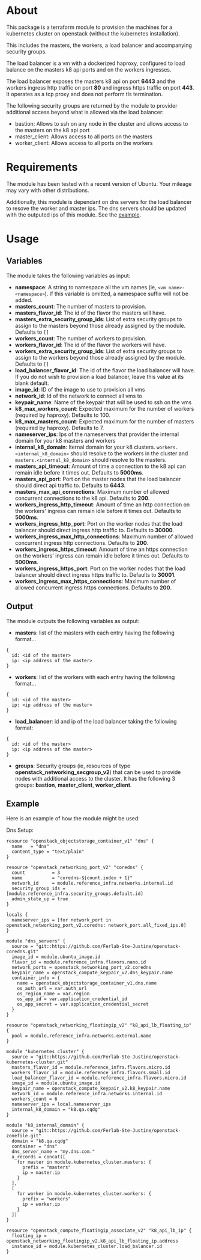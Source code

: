 # About

This package is a terraform module to provision the machines for a kubernetes cluster on openstack (without the kubernetes installation).

This includes the masters, the workers, a load balancer and accompanying security groups.

The load balancer is a vm with a dockerized haproxy, configured to load balance on the masters k8 api ports and on the workers ingresses. 

The load balancer exposes the masters k8 api on port **6443** and the workers ingress http traffic on port **80** and ingress https traffic on port **443**. It operates as a tcp proxy and does not perform tls termination.

The following security groups are returned by the module to provider additional access beyond what is allowed via the load balancer:
- bastion: Allows to ssh on any node in the cluster and allows access to the masters on the k8 api port
- master_client: Allows access to all ports on the masters
- worker_client: Allows access to all ports on the workers

# Requirements

The module has been tested with a recent version of Ubuntu. Your mileage may vary with other distributions.

Additionally, this module is dependant on dns servers for the load balancer to resove the worker and master ips. The dns servers should be updated with the outputed ips of this module. See the [example](##Example).

# Usage

## Variables

The module takes the following variables as input:

- **namespace**: A string to namespace all the vm names (ie, `<vm name>-<namespace>`). If this variable is omitted, a namespace suffix will not be added.
- **masters_count**: The number of masters to provision.
- **masters_flavor_id**: The id of the flavor the masters will have.
- **masters_extra_security_group_ids**: List of extra security groups to assign to the masters beyond those already assigned by the module. Defaults to `[]`
- **workers_count**: The number of workers to provision.
- **workers_flavor_id**: The id of the flavor the workers will have.
- **workers_extra_security_group_ids**: List of extra security groups to assign to the workers beyond those already assigned by the module. Defaults to `[]`
- **load_balancer_flavor_id**: The id of the flavor the load balancer will have. If you do not wish to provision a load balancer, leave this value at its blank default.
- **image_id**: ID of the image to use to provision all vms
- **network_id**: Id of the network to connect all vms to
- **keypair_name**: Name of the keypair that will be used to ssh on the vms
- **k8_max_workers_count**: Expected maximum for the number of workers (required by haproxy). Defaults to 100.
- **k8_max_masters_count**: Expected maximum for the number of masters (required by haproxy). Defaults to 7.
- **nameserver_ips**: Ips of the nameservers that provider the internal domain for your k8 masters and workers
- **internal_k8_domain**: Iternal domain for your k8 clusters. ```workers.<internal_k8_domain>``` should resolve to the workers in the cluster and ```masters.<internal_k8_domain>``` should resolve to the masters.
- **masters_api_timeout**: Amount of time a connection to the k8 api can remain idle before it times out. Defaults to **5000ms**.
- **masters_api_port**: Port on the master nodes that the load balancer should direct api traffic to. Defaults to **6443**.
- **masters_max_api_connections**: Maximum number of allowed concurrent connections to the k8 api. Defaults to **200**.
- **workers_ingress_http_timeout**: Amount of time an http connection on the workers' ingress can remain idle before it times out. Defaults to **5000ms**.
- **workers_ingress_http_port**: Port on the worker nodes that the load balancer should direct ingress http traffic to. Defaults to **30000**.
- **workers_ingress_max_http_connections**: Maximum number of allowed concurrent ingress http connections. Defaults to **200**.
- **workers_ingress_https_timeout**: Amount of time an https connection on the workers' ingress can remain idle before it times out. Defaults to **5000ms**.
- **workers_ingress_https_port**: Port on the worker nodes that the load balancer should direct ingress https traffic to. Defaults to **30001**.
- **workers_ingress_max_https_connections**: Maximum number of allowed concurrent ingress https connections. Defaults to **200**.

## Output

The module outputs the following variables as output:
- **masters**: list of the masters with each entry having the following format...
```
{
  id: <id of the master>
  ip: <ip address of the master>
}
```
- **workers**: list of the workers with each entry having the following format...
```
{
  id: <id of the master>
  ip: <ip address of the master>
}
```
- **load_balancer**: id and ip of the load balancer taking the following format:
```
{
  id: <id of the master>
  ip: <ip address of the master>
}
```
- **groups**: Security groups (ie, resources of type **openstack_networking_secgroup_v2**) that can be used to provide nodes with additional access to the cluster. It has the following 3 groups: **bastion**, **master_client**, **worker_client**.

## Example

Here is an example of how the module might be used:

Dns Setup:
```
resource "openstack_objectstorage_container_v1" "dns" {
  name   = "dns"
  content_type = "text/plain"
}

resource "openstack_networking_port_v2" "coredns" {
  count          = 3
  name           = "coredns-${count.index + 1}"
  network_id     = module.reference_infra.networks.internal.id
  security_group_ids = [module.reference_infra.security_groups.default.id]
  admin_state_up = true
}

locals {
  nameserver_ips = [for network_port in openstack_networking_port_v2.coredns: network_port.all_fixed_ips.0]
}

module "dns_servers" {
  source = "git::https://github.com/Ferlab-Ste-Justine/openstack-coredns.git"
  image_id = module.ubuntu_image.id
  flavor_id = module.reference_infra.flavors.nano.id
  network_ports = openstack_networking_port_v2.coredns
  keypair_name = openstack_compute_keypair_v2.dns_keypair.name
  container_info = {
    name = openstack_objectstorage_container_v1.dns.name
    os_auth_url = var.auth_url
    os_region_name = var.region
    os_app_id = var.application_credential_id
    os_app_secret = var.application_credential_secret
  }
}
```

```
resource "openstack_networking_floatingip_v2" "k8_api_lb_floating_ip" {
  pool = module.reference_infra.networks.external.name
}

module "kubernetes_cluster" {
  source = "git::https://github.com/Ferlab-Ste-Justine/openstack-kubernetes-cluster.git"
  masters_flavor_id = module.reference_infra.flavors.micro.id
  workers_flavor_id = module.reference_infra.flavors.small.id
  load_balancer_flavor_id = module.reference_infra.flavors.micro.id
  image_id = module.ubuntu_image.id
  keypair_name = openstack_compute_keypair_v2.k8_keypair.name
  network_id = module.reference_infra.networks.internal.id
  workers_count = 6
  nameserver_ips = local.nameserver_ips
  internal_k8_domain = "k8.qa.cqdg"
}

module "k8_internal_domain" {
  source = "git::https://github.com/Ferlab-Ste-Justine/openstack-zonefile.git"
  domain = "k8.qa.cqdg"
  container = "dns"
  dns_server_name = "my.dns.com."
  a_records = concat([
    for master in module.kubernetes_cluster.masters: {
      prefix = "masters"
      ip = master.ip
    }
  ],
  [
    for worker in module.kubernetes_cluster.workers: {
      prefix = "workers"
      ip = worker.ip
    } 
  ])
}

resource "openstack_compute_floatingip_associate_v2" "k8_api_lb_ip" {
  floating_ip = openstack_networking_floatingip_v2.k8_api_lb_floating_ip.address
  instance_id = module.kubernetes_cluster.load_balancer.id
}
```